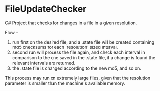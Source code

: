 # FileUpdateChecker

C# Project that checks for changes in a file in a given resolution.  

Flow -  
1. run first on the desired file, and a .state file will be created containing md5 checksums for each 
    'resolution' sized interval.  
2. second run will process the file again, and check each interval in comparison to the one saved in the
    .state file, if a change is found the relevant intervals are returned.  
3. the .state file is changed according to the new md5, and so on.  

This process may run on extremely large files, given that the resolution parameter is smaller
than the machine's available memory.
